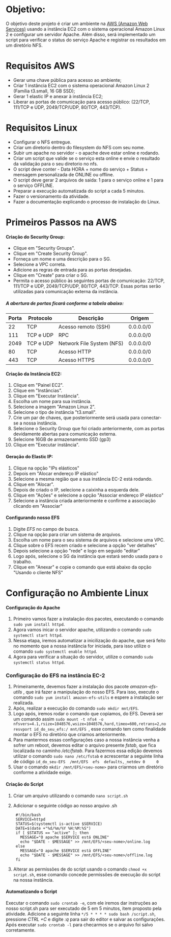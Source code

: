#  Objetivo:

O objetivo deste projeto é criar um ambiente na [AWS (Amazon Web Services)](https://aws.amazon.com/pt/ "AWS") usando a instância EC2 com o sistema operacional Amazon Linux 2 e configurar um servidor Apache. Além disso, será implementado um script para verificar o status do serviço Apache e registrar os resultados em um diretório NFS.

# Requisitos AWS
- 	Gerar uma chave pública para acesso ao ambiente;
- 	Criar 1 instância EC2 com o sistema operacional Amazon Linux 2 (Família t3.small, 16 GB SSD);
- 	Gerar 1 elastic IP e anexar à instância EC2;
- 	Liberar as portas de comunicação para acesso público: (22/TCP, 111/TCP e UDP, 2049/TCP/UDP, 80/TCP, 443/TCP).

# Requisitos Linux
- Configurar o NFS entregue.
- 	Criar um diretorio dentro do filesystem do NFS com seu nome.
- 	Subir um apache no servidor - o apache deve estar online e rodando.
- 	Criar um script que valide se o serviço esta online e envie o resultado da validação para o seu diretorio no nfs.
- 	O script deve conter - Data HORA + nome do serviço + Status + mensagem personalizada de ONLINE ou offline.
- 	O script deve gerar 2 arquivos de saida: 1 para o serviço online e 1 para o serviço OFFLINE.
- 	Preparar a execução automatizada do script a cada 5 minutos.
- 	Fazer o versionamento da atividade.
- 	Fazer a documentação explicando o processo de instalação do Linux.


# Primeiros Passos na AWS
#### Criação do Security Group:
- 	Clique em "Security Groups".
- 	Clique em "Create Security Group".
- 	Forneça um nome e uma descrição para o SG.
- 	Selecione a VPC correta.
- 	Adicione as regras de entrada para as portas desejadas.
- 	Clique em "Create" para criar o SG.
- 	Permita o acesso público às seguintes portas de comunicação: 22/TCP, 111/TCP e UDP, 2049/TCP/UDP, 80/TCP, 443/TCP. Essas portas serão utilizadas para comunicação externa da instância.

##### A abertura de portas ficará conforme a tabela abaixo:
| Porta  | Protocolo | Descrição                            | Origem      |
|--------|-----------|--------------------------------------|-------------|
| 22     | TCP       | Acesso remoto (SSH)                  | 0.0.0.0/0    |
| 111    | TCP e UDP | RPC                                  | 0.0.0.0/0     |
| 2049   | TCP e UDP | Network File System (NFS)            | 0.0.0.0/0     |
| 80     | TCP       | Acesso HTTP                          | 0.0.0.0/0     |
| 443    | TCP       | Acesso HTTPS                         | 0.0.0.0/0    |


#### Criação da Instância EC2:

1. 	Clique em "Painel EC2".
2. 	Clique em "Instâncias".
3. 	Clique em "Executar Instância".
4. 	Escolha um nome para sua instância.
5. 	Selecione a imagem "Amazon Linux 2".
6. 	Selecione o tipo de instância "t3.small".
7. 	Crie um par de chaves, que posteriormente será usada para conectar-se a nossa instância.
8. 	Selecione o Security Group que foi criado anteriormente, com as portas devidamente abertas para comunicação externa.
9. 	Selecione 16GB de armazenamento SSD (gp3)
10. Clique em "Executar instância".

#### Geração do Elastic IP:

1. 	Clique na opção "IPs elásticos"
2. 	Depois em "Alocar endereço IP elástico"
3. 	Selecione a mesma região que a sua instância EC-2 está rodando.
4. 	Clique em "Alocar".
5. 	Depois de criado o IP, selecione a caixinha a esquerda dele.
6. 	Clique em "Ações" e selecione a opção "Associar endereço IP elástico"
7. 	Selecione a instância criada anteriormente e confirme a associação clicando em "Associar"

#### Configurando nosso EFS
1. Digite *EFS* no campo de busca.
2. Clique na opção para criar um sistema de arquivos.
3. Escolha um nome para o seu sistema de arquivos e selecione uma VPC.
4. Clique sobre o EFS recem criado e selecione a opção "ver detalhes"
5. Depois selecione a opção "rede" e logo em seguido "editar"
6. Logo após, selecione o SG da instância que estará sendo usada para o trabalho.
1. Clique em "Anexar" e copie o comando que está abaixo da opção "Usando o cliente NFS"

# Configuração no Ambiente Linux

#### Configuração do Apache
1. Primeiro vamos fazer a instalação dos pacotes, executando o comando `sudo yum install httpd`.
2. Agora vamos inicar o servidor apache, utilizando o comando `sudo systemctl start httpd`.
3. Nessa etapa, iremos automatizar a inicilização do apache, que será feito no momento que a nossa instância for iniciada, para isso utilize o comando `sudo systemctl enable httpd`.
4. Agora para verificar a situação do servidor, utilize o comando `sudo systemctl status httpd`.

### Configuração do EFS na instância EC-2

1. Primeiramente, devemos fazer a instalação dos pacote *amazon-efs-utils* , que irá fazer a manipulação do nosso EFS. Para isso, execute o comando `sudo yum install amazon-efs-utils` e espere a instalação ser realizada.
2. Após, realizar a execução do comando `sudo mkdir mnt/EFS`.
3. Logo após, iremos rodar o comando que copiamos, do EFS. Deverá ser um comando assim `sudo mount -t nfs4 -o nfsvers=4.1,rsize=1048576,wsize=1048576,hard,timeo=600,retrans=2,noresvport id_do_seu_efs:/ mnt/EFS `, esse comando tem como finalidade montar o EFS no diretório que criamos anteriormente.
1. Para mantermos essas configurações caso a nossa instância venha a sofrer um reboot, devemos editar o arquivo presente *fstab*, que fica localizada no caminho */etc/fstab*. Para fazermos essa edição devemos utilizar o comando `sudo nano /etc/fstab` e acrescentar a seguinte linha de código `id_do_seu-EFS	/mnt/EFS  efs  defaults,_netdev 0     0`
1. Usar o comando `mkdir /mnt/EFS/<seu-nome>` para criarmos um diretório conforme a atividade exige.

#### Criação do Script

1. Criar um arquivo utilizando o comando `nano script.sh`
2. Adicionar o seguinte código ao nosso arquivo .sh 

        #!/bin/bash
        SERVICE=httpd
        STATUS=$(systemctl is-active $SERVICE)
        DATE=$(date +"%d/%m/%Y %H:%M:%S")
        if [ $STATUS == "active" ]; then
          MESSAGE="O apache $SERVICE está ONLINE"
          echo "$DATE - $MESSAGE" >> /mnt/EFS/<seu-nome>/online.log
        else
          MESSAGE="O apache $SERVICE está OFFLINE"
          echo "$DATE - $MESSAGE" >> /mnt/EFS/<seu-nome>/offline.log
        fi
1. Alterar as permissões de do script usando o comando `chmod +x script.sh`, esse comando concede permissões de execução do script na nossa instância.

#### Automatizando o Script

Executar o comando `sudo crontab -e`, com ele iremos dar instruções ao nosso script.sh para ser executado de 5 em 5 minutos, item proposto pela atividade.
Adicione a seguinte linha `*/5 * * * * sudo bash /script.sh`, pressione *CTRL +C* e digite *:q* para sair do editor e salvar as configurações.
Após executar `sudo crontab -l` para checarmos se o arquivo foi salvo corretamente.




